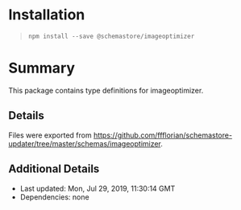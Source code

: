 # Installation
> `npm install --save @schemastore/imageoptimizer`

# Summary
This package contains type definitions for imageoptimizer.

## Details
Files were exported from https://github.com/ffflorian/schemastore-updater/tree/master/schemas/imageoptimizer.

## Additional Details
* Last updated: Mon, Jul 29, 2019, 11:30:14 GMT
* Dependencies: none
